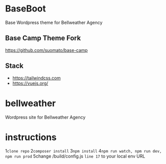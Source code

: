 # BaseBoot
Base Wordpress theme for Bellweather Agency

## Base Camp Theme Fork
https://github.com/suomato/base-camp

## Stack
* https://tailwindcss.com
* https://vuejs.org/

# bellweather
Wordpress site for Bellweather Agency


# instructions
1`clone repo`
2`composer install`
3`npm install`
4`npm run watch, npm run dev, npm run prod`
5change /build/config.js `line 17` to your local env URL

